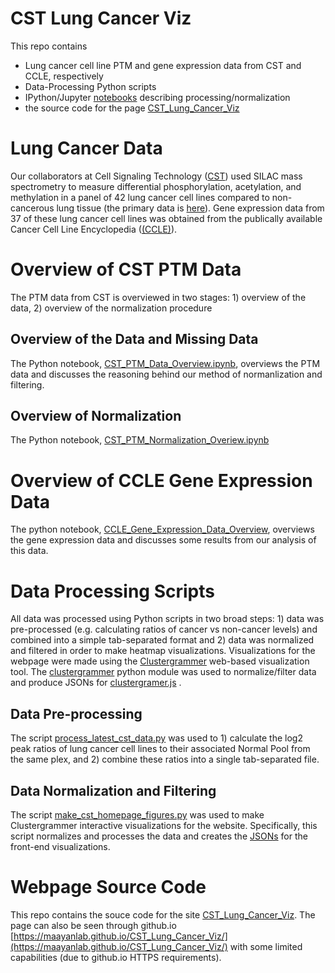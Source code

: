 # CST Lung Cancer Viz

This repo contains
* Lung cancer cell line PTM and gene expression data from CST and CCLE, respectively
* Data-Processing Python scripts
* IPython/Jupyter [notebooks](notebooks) describing processing/normalization
* the source code for the page [CST_Lung_Cancer_Viz](http://maayanlab.net/CST_Lung_Cancer_Viz/)

# Lung Cancer Data
Our collaborators at Cell Signaling Technology ([CST](https://www.cellsignal.com/)) used SILAC mass spectrometry to measure differential phosphorylation, acetylation, and methylation in a panel of 42 lung cancer cell lines compared to non-cancerous lung tissue (the primary data is [here](lung_cellline_3_1_16)). Gene expression data from 37 of these lung cancer cell lines was obtained from the publically available Cancer Cell Line Encyclopedia ([(CCLE)](https://portals.broadinstitute.org/ccle/home)).

# Overview of CST PTM Data
The PTM data from CST is overviewed in two stages: 1) overview of the data, 2) overview of the normalization procedure

## Overview of the Data and Missing Data
The Python notebook, [CST_PTM_Data_Overview.ipynb](notebooks/CST_PTM_Data_Overview.ipynb), overviews the PTM data and discusses the reasoning behind our method of normanlization and filtering.

## Overview of Normalization
The Python notebook, [CST_PTM_Normalization_Overiew.ipynb](notebooks/CST_PTM_Normalization_Overview.ipynb)

# Overview of CCLE Gene Expression Data
The python notebook, [CCLE_Gene_Expression_Data_Overview](notebooks/CCLE_Gene_Expression_Data_Overview.ipynb), overviews the gene expression data and discusses some results from our analysis of this data.

# Data Processing Scripts
All data was processed using Python scripts in two broad steps: 1) data was pre-processed (e.g. calculating ratios of cancer vs non-cancer levels) and combined into a simple tab-separated format and 2) data was normalized and filtered in order to make heatmap visualizations. Visualizations for the webpage were made using the [Clustergrammer](https://github.com/MaayanLab/clustergrammer) web-based visualization tool. The [clustergrammer](clustergrammer) python module was used to normalize/filter data and produce JSONs for [clustergramer.js](js/clustergrammer.js) .

## Data Pre-processing
The script [process_latest_cst_data.py](process_latest_cst_data.py) was used to 1) calculate the log2 peak ratios of lung cancer cell lines to their associated Normal Pool from the same plex, and 2) combine these ratios into a single tab-separated file.

## Data Normalization and Filtering
The script [make_cst_homepage_figures.py](make_cst_homepage_figures.py) was used to make Clustergrammer interactive visualizations for the website. Specifically, this script normalizes and processes the data and creates the [JSONs](json) for the front-end visualizations.


# Webpage Source Code
This repo contains the souce code for the site [CST_Lung_Cancer_Viz](http://maayanlab.net/CST_Lung_Cancer_Viz/). The page can also be seen through github.io [https://maayanlab.github.io/CST_Lung_Cancer_Viz/](https://maayanlab.github.io/CST_Lung_Cancer_Viz/) with some limited capabilities (due to github.io HTTPS requirements).


